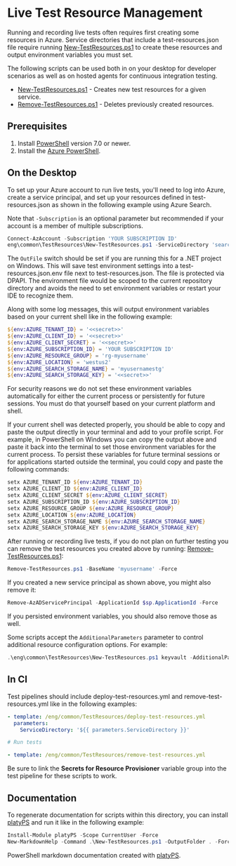 # Live Test Resource Management

Running and recording live tests often requires first creating some resources
in Azure. Service directories that include a test-resources.json file require
running [New-TestResources.ps1][] to create these resources and output
environment variables you must set.

The following scripts can be used both in on your desktop for developer
scenarios as well as on hosted agents for continuous integration testing.

* [New-TestResources.ps1][] - Creates new test resources for a given service.
* [Remove-TestResources.ps1][] - Deletes previously created resources.

## Prerequisites

1. Install [PowerShell][] version 7.0 or newer.
2. Install the [Azure PowerShell][PowerShellAz].

## On the Desktop

To set up your Azure account to run live tests, you'll need to log into Azure,
create a service principal, and set up your resources defined in
test-resources.json as shown in the following example using Azure Search.

Note that `-Subscription` is an optional parameter but recommended if your account
is a member of multiple subscriptions.

```powershell
Connect-AzAccount -Subscription 'YOUR SUBSCRIPTION ID'
eng\common\TestResources\New-TestResources.ps1 -ServiceDirectory 'search'
```

The `OutFile` switch should be set if you are running this for a .NET project on Windows. This will save test environment settings
into a test-resources.json.env file next to test-resources.json. The file is protected via DPAPI.
The environment file would be scoped to the current repository directory and avoids the need to
set environment variables or restart your IDE to recognize them.

Along with some log messages, this will output environment variables based on
your current shell like in the following example:

```powershell
${env:AZURE_TENANT_ID} = '<<secret>>'
${env:AZURE_CLIENT_ID} = '<<secret>>'
${env:AZURE_CLIENT_SECRET} = '<<secret>>'
${env:AZURE_SUBSCRIPTION_ID} = 'YOUR SUBSCRIPTION ID'
${env:AZURE_RESOURCE_GROUP} = 'rg-myusername'
${env:AZURE_LOCATION} = 'westus2'
${env:AZURE_SEARCH_STORAGE_NAME} = 'myusernamestg'
${env:AZURE_SEARCH_STORAGE_KEY} = '<<secret>>'
```

For security reasons we do not set these environment variables automatically
for either the current process or persistently for future sessions. You must
do that yourself based on your current platform and shell.

If your current shell was detected properly, you should be able to copy and
paste the output directly in your terminal and add to your profile script.
For example, in PowerShell on Windows you can copy the output above and paste
it back into the terminal to set those environment variables for the current
process. To persist these variables for future terminal sessions or for
applications started outside the terminal, you could copy and paste the
following commands:

```powershell
setx AZURE_TENANT_ID ${env:AZURE_TENANT_ID}
setx AZURE_CLIENT_ID ${env:AZURE_CLIENT_ID}
setx AZURE_CLIENT_SECRET ${env:AZURE_CLIENT_SECRET}
setx AZURE_SUBSCRIPTION_ID ${env:AZURE_SUBSCRIPTION_ID}
setx AZURE_RESOURCE_GROUP ${env:AZURE_RESOURCE_GROUP}
setx AZURE_LOCATION ${env:AZURE_LOCATION}
setx AZURE_SEARCH_STORAGE_NAME ${env:AZURE_SEARCH_STORAGE_NAME}
setx AZURE_SEARCH_STORAGE_KEY ${env:AZURE_SEARCH_STORAGE_KEY}
```

After running or recording live tests, if you do not plan on further testing
you can remove the test resources you created above by running:
[Remove-TestResources.ps1][]:

```powershell
Remove-TestResources.ps1 -BaseName 'myusername' -Force
```

If you created a new service principal as shown above, you might also remove it:

```powershell
Remove-AzADServicePrincipal -ApplicationId $sp.ApplicationId -Force

```

If you persisted environment variables, you should also remove those as well.

Some scripts accept the `AdditionalParameters` parameter to control additional resource configuration options. For example:

```powershell
.\eng\common\TestResources\New-TestResources.ps1 keyvault -AdditionalParameters @{enableHsm = $true}
```

## In CI

Test pipelines should include deploy-test-resources.yml and
remove-test-resources.yml like in the following examples:

```yml
- template: /eng/common/TestResources/deploy-test-resources.yml
  parameters:
    ServiceDirectory: '${{ parameters.ServiceDirectory }}'

# Run tests

- template: /eng/common/TestResources/remove-test-resources.yml
```

Be sure to link the **Secrets for Resource Provisioner** variable group
into the test pipeline for these scripts to work.

## Documentation

To regenerate documentation for scripts within this directory, you can install
[platyPS][] and run it like in the following example:

```powershell
Install-Module platyPS -Scope CurrentUser -Force
New-MarkdownHelp -Command .\New-TestResources.ps1 -OutputFolder . -Force
```

PowerShell markdown documentation created with [platyPS][].

  [New-TestResources.ps1]: https://github.com/Azure/azure-sdk-tools/blob/master/eng/common/TestResources/New-TestResources.ps1.md
  [Remove-TestResources.ps1]: https://github.com/Azure/azure-sdk-tools/blob/master/eng/common/TestResources/Remove-TestResources.ps1.md
  [PowerShell]: https://github.com/PowerShell/PowerShell
  [PowerShellAz]: https://docs.microsoft.com/powershell/azure/install-az-ps
  [platyPS]: https://github.com/PowerShell/platyPS
